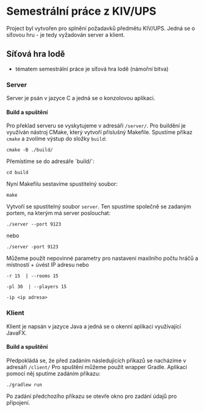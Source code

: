 # Semestrální práce z KIV/UPS
Project byl vytvořen pro splnění požadavků předmětu KIV/UPS. Jedná se o síťovou hru - je tedy vyžadován server a klient.
## Síťová hra lodě
- tématem semestrální práce je síťová hra lodě (námořní bitva)
### Server
Server je psán v jazyce C a jedná se o konzolovou aplikaci.
#### Build a spuštění
Pro překlad serveru se vyskytujeme v adresáři `/server/`.
Pro buildění je využíván nástroj CMake, který vytvoří příslušný Makefile.
Spustíme příkaz `cmake` a zvolíme výstup do složky `build`:
```
cmake -B ./build/
```
Přemístíme se do adresáře ´build/´:
```
cd build
```
Nyní Makefilu sestavíme spustitelný soubor:
```
make
```

Vytvoří se spustitelný soubor ```server```. Ten spustíme společně se zadaným portem, na kterým má server poslouchat:
```
./server --port 9123 
```
nebo
```
./server -port 9123 
```

Můžeme použít nepovinné parametry pro nastavení maxilního počtu hráčů a místností + úvést IP adresu
nebo
```
-r 15  | --rooms 15
```
```
-pl 30  | --players 15
```
```
-ip <ip adresa>
```

### Klient
Klient je napsán v jazyce Java a jedná se o okenní aplikaci využívající JavaFX.
#### Build a spuštění
Předpokládá se, že před zadáním následujících příkazů se nacházíme v adresáři `/client/`
Pro spuštění můžeme použít wrapper Gradle. Aplikaci pomocí něj sputíme zadáním příkazu:
```
./gradlew run
```
Po zadání předchozího příkazu se otevře okno pro zadání údajů pro připojení.
